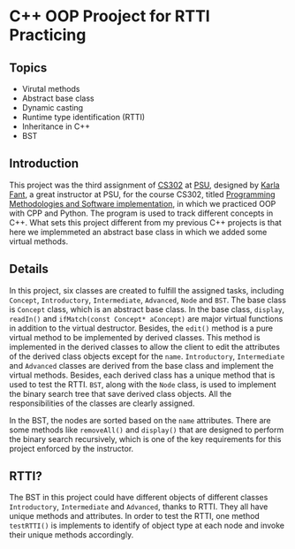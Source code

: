 # C++ OOP Prooject for RTTI Practicing

## Topics


- Virutal methods
- Abstract base class
- Dynamic casting
- Runtime type identification (RTTI)
- Inheritance in C++
- BST

## Introduction


This project was the third assignment of [CS302](http://web.cecs.pdx.edu/~karlaf/CS302%20Flyer.html) at [PSU](https://www.pdx.edu/), designed by [Karla Fant](http://web.cecs.pdx.edu/~karlaf/), a great instructor at PSU, for the course CS302, titled [Programming Methodologies and Software 
implementation](http://web.cecs.pdx.edu/~karlaf/CS302%20Flyer.html), in which we practiced OOP with CPP and Python. The program is used to track different concepts in C++. What sets this project different from my previous C++ projects is that here we implemmeted an abstract base class in which we added some virtual methods. 


## Details


In this project, six classes are created to fulfill the assigned tasks, including `Concept`, `Introductory`, `Intermediate`, `Advanced`, `Node` and `BST`. The base class is `Concept` class, which is an abstract base class. In the base class, `display`, `readIn()` and `ifMatch(const Concept* aConcept)` are major virtual functions in addition to the virtual destructor. Besides, the `edit()` method is a pure virtual method to be implemented by derived classes. This method is implemented in the derived classes to allow the client to edit the attributes of the derived class objects except for the `name`. `Introductory`, `Intermediate` and `Advanced` classes are derived from the base class and implement the virtual methods. Besides, each derived class has a unique method that is used to test the RTTI. `BST`, along with the `Node` class, is used to implement the binary search tree that save derived class objects. All the responsibilities of the classes are clearly assigned.


In the BST, the nodes are sorted based on the `name` attributes. There are some methods like `removeAll()` and `display()` that are designed to perform the binary search recursively, which is one of the key requirements for this project enforced by the instructor.



## RTTI?


The BST in this project could have different objects of different classes `Introductory`, `Intermediate` and `Advanced`, thanks to RTTI. They all have unique methods and attributes. In order to test the RTTI, one method `testRTTI()` is implements to identify of object type at each node and invoke their unique methods accordingly. 


